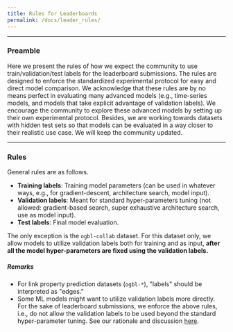 ```yaml
---
title: Rules for Leaderboards
permalink: /docs/leader_rules/
---
```


----

### Preamble
Here we present the rules of how we expect the community to use train/validation/test labels for the leaderboard submissions. 
The rules are designed to enforce the standardized experimental protocol for easy and direct model comparison. We acknowledge that these rules are by no means perfect in evaluating many advanced models (e.g., time-series models, and models that take explicit advantage of validation labels). 
We encourage the community to explore these advanced models by setting up their own experimental protocol.
Besides, we are working towards datasets with hidden test sets so that models can be evaluated in a way closer to their realistic use case. We will keep the community updated.

---
### Rules

General rules are as follows.
- **Training labels**: Training model parameters (can be used in whatever ways, e.g., for gradient-descent, architecture search, model input). <br/>
- **Validation labels**: Meant for standard hyper-parameters tuning (not allowed: gradient-based search, super exhaustive architecture search, use as model input). <br/>
- **Test labels**: Final model evaluation.

The only exception is the `ogbl-collab` dataset. For this dataset only, we allow models to utilize validation labels both for training and as input, **after all the model hyper-parameters are fixed using the validation labels.**

##### Remarks
- For link property prediction datasets (`ogbl-*`), "labels" should be interpreted as "edges."
- Some ML models might want to utilize validation labels more directly. For the sake of leaderboard submissions, we enforce the above rules, i.e., do not allow the validation labels to be used beyond the standard hyper-parameter tuning. See our rationale and discussion [here](https://github.com/snap-stanford/ogb/issues/73#issuecomment-707258886).

